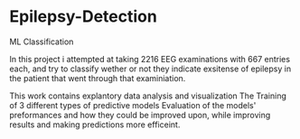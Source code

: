 # Epilepsy-Detection
ML Classification

In this project i attempted at taking 2216 EEG examinations with 667 entries each, and try to classify wether or not they indicate exsitense of epilepsy in the patient that went through that examiniation. 

This work contains explantory data analysis and visualization
The Training of 3 different types of predictive models
Evaluation of the models' preformances and how they could be improved upon, while improving results and making predictions more efficeint.
